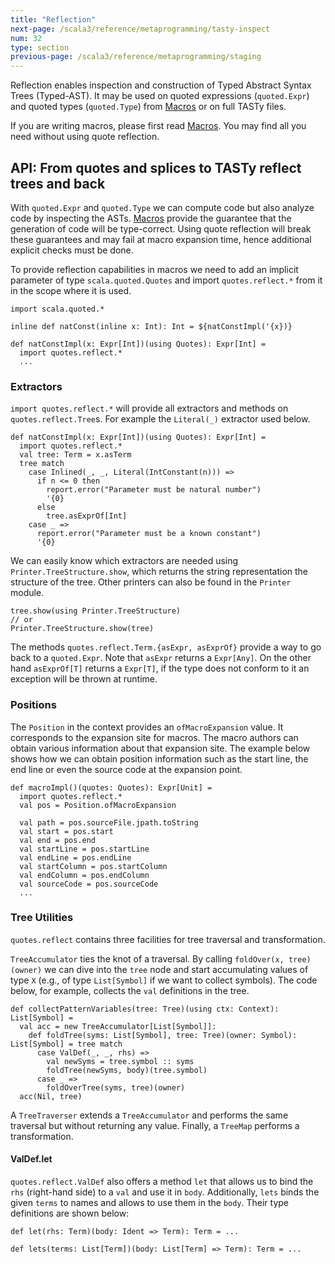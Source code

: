```yaml
---
title: "Reflection"
next-page: /scala3/reference/metaprogramming/tasty-inspect
num: 32
type: section
previous-page: /scala3/reference/metaprogramming/staging
---
```


<!-- THIS FILE HAS BEEN GENERATED BY SCALADOC PREPROCESSOR.
    The whole process of generation the docs can be found under this README: https://github.com/lampepfl/dotty/blob/master/docs/README.md
    The source file can be found here https://github.com/lampepfl/dotty/edit/master/docs/docs/reference/metaprogramming/reflection.md
    NOTE THAT ANY CHANGES TO THIS FILE WILL BE OVERRIDEN BY PREPROCESSOR.
-->

Reflection enables inspection and construction of Typed Abstract Syntax Trees
(Typed-AST). It may be used on quoted expressions (`quoted.Expr`) and quoted
types (`quoted.Type`) from [Macros](./macros.html) or on full TASTy files.

If you are writing macros, please first read [Macros](./macros.html).
You may find all you need without using quote reflection.

## API: From quotes and splices to TASTy reflect trees and back

With `quoted.Expr` and `quoted.Type` we can compute code but also analyze code
by inspecting the ASTs. [Macros](./macros.html) provide the guarantee that the
generation of code will be type-correct. Using quote reflection will break these
guarantees and may fail at macro expansion time, hence additional explicit
checks must be done.

To provide reflection capabilities in macros we need to add an implicit parameter
of type `scala.quoted.Quotes` and import `quotes.reflect.*` from it in the scope
where it is used.

<div class="snippet" ><div class="buttons"></div><pre><code class="language-scala"><span id="0" class="" >import scala.quoted.*
</span><span id="1" class="" >
</span><span id="2" class="" >inline def natConst(inline x: Int): Int = ${natConstImpl(&apos;{x})}
</span><span id="3" class="" >
</span><span id="4" class="" >def natConstImpl(x: Expr[Int])(using Quotes): Expr[Int] =
</span><span id="5" class="" >  import quotes.reflect.*
</span><span id="6" class="" >  ...
</span></code></pre></div>

### Extractors

`import quotes.reflect.*` will provide all extractors and methods on `quotes.reflect.Tree`s.
For example the `Literal(_)` extractor used below.

<div class="snippet" ><div class="buttons"></div><pre><code class="language-scala"><span id="0" class="" >def natConstImpl(x: Expr[Int])(using Quotes): Expr[Int] =
</span><span id="1" class="" >  import quotes.reflect.*
</span><span id="2" class="" >  val tree: Term = x.asTerm
</span><span id="3" class="" >  tree match
</span><span id="4" class="" >    case Inlined(_, _, Literal(IntConstant(n))) =&gt;
</span><span id="5" class="" >      if n &lt;= 0 then
</span><span id="6" class="" >        report.error(&quot;Parameter must be natural number&quot;)
</span><span id="7" class="" >        &apos;{0}
</span><span id="8" class="" >      else
</span><span id="9" class="" >        tree.asExprOf[Int]
</span><span id="10" class="" >    case _ =&gt;
</span><span id="11" class="" >      report.error(&quot;Parameter must be a known constant&quot;)
</span><span id="12" class="" >      &apos;{0}
</span></code></pre></div>

We can easily know which extractors are needed using `Printer.TreeStructure.show`,
which returns the string representation the structure of the tree. Other printers
can also be found in the `Printer` module.

<div class="snippet" ><div class="buttons"></div><pre><code class="language-scala"><span id="0" class="" >tree.show(using Printer.TreeStructure)
</span><span id="1" class="" >// or
</span><span id="2" class="" >Printer.TreeStructure.show(tree)
</span></code></pre></div>

The methods `quotes.reflect.Term.{asExpr, asExprOf}` provide a way to go back to
a `quoted.Expr`. Note that `asExpr` returns a `Expr[Any]`. On the other hand
`asExprOf[T]` returns a `Expr[T]`, if the type does not conform to it an exception
will be thrown at runtime.

### Positions

The `Position` in the context provides an `ofMacroExpansion` value. It corresponds
to the expansion site for macros. The macro authors can obtain various information
about that expansion site. The example below shows how we can obtain position
information such as the start line, the end line or even the source code at the
expansion point.

<div class="snippet" ><div class="buttons"></div><pre><code class="language-scala"><span id="0" class="" >def macroImpl()(quotes: Quotes): Expr[Unit] =
</span><span id="1" class="" >  import quotes.reflect.*
</span><span id="2" class="" >  val pos = Position.ofMacroExpansion
</span><span id="3" class="" >
</span><span id="4" class="" >  val path = pos.sourceFile.jpath.toString
</span><span id="5" class="" >  val start = pos.start
</span><span id="6" class="" >  val end = pos.end
</span><span id="7" class="" >  val startLine = pos.startLine
</span><span id="8" class="" >  val endLine = pos.endLine
</span><span id="9" class="" >  val startColumn = pos.startColumn
</span><span id="10" class="" >  val endColumn = pos.endColumn
</span><span id="11" class="" >  val sourceCode = pos.sourceCode
</span><span id="12" class="" >  ...
</span></code></pre></div>

### Tree Utilities

`quotes.reflect` contains three facilities for tree traversal and
transformation.

`TreeAccumulator` ties the knot of a traversal. By calling `foldOver(x, tree)(owner)`
we can dive into the `tree` node and start accumulating values of type `X` (e.g.,
of type `List[Symbol]` if we want to collect symbols). The code below, for
example, collects the `val` definitions in the tree.

<div class="snippet" ><div class="buttons"></div><pre><code class="language-scala"><span id="0" class="" >def collectPatternVariables(tree: Tree)(using ctx: Context): List[Symbol] =
</span><span id="1" class="" >  val acc = new TreeAccumulator[List[Symbol]]:
</span><span id="2" class="" >    def foldTree(syms: List[Symbol], tree: Tree)(owner: Symbol): List[Symbol] = tree match
</span><span id="3" class="" >      case ValDef(_, _, rhs) =&gt;
</span><span id="4" class="" >        val newSyms = tree.symbol :: syms
</span><span id="5" class="" >        foldTree(newSyms, body)(tree.symbol)
</span><span id="6" class="" >      case _ =&gt;
</span><span id="7" class="" >        foldOverTree(syms, tree)(owner)
</span><span id="8" class="" >  acc(Nil, tree)
</span></code></pre></div>

A `TreeTraverser` extends a `TreeAccumulator` and performs the same traversal
but without returning any value. Finally, a `TreeMap` performs a transformation.

#### ValDef.let

`quotes.reflect.ValDef` also offers a method `let` that allows us to bind the `rhs` (right-hand side) to a `val` and use it in `body`.
Additionally, `lets` binds the given `terms` to names and allows to use them in the `body`.
Their type definitions are shown below:

<div class="snippet" ><div class="buttons"></div><pre><code class="language-scala"><span id="0" class="" >def let(rhs: Term)(body: Ident =&gt; Term): Term = ...
</span><span id="1" class="" >
</span><span id="2" class="" >def lets(terms: List[Term])(body: List[Term] =&gt; Term): Term = ...
</span></code></pre></div>
